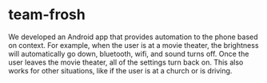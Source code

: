 team-frosh
==========
We developed an Android app that provides automation to the phone based on context. For example, when the user is at a movie theater, the brightness will automatically go down, bluetooth, wifi, and sound turns off. Once the user leaves the movie theater, all of the settings turn back on. This also works for other situations, like if the user is at a church or is driving. 
